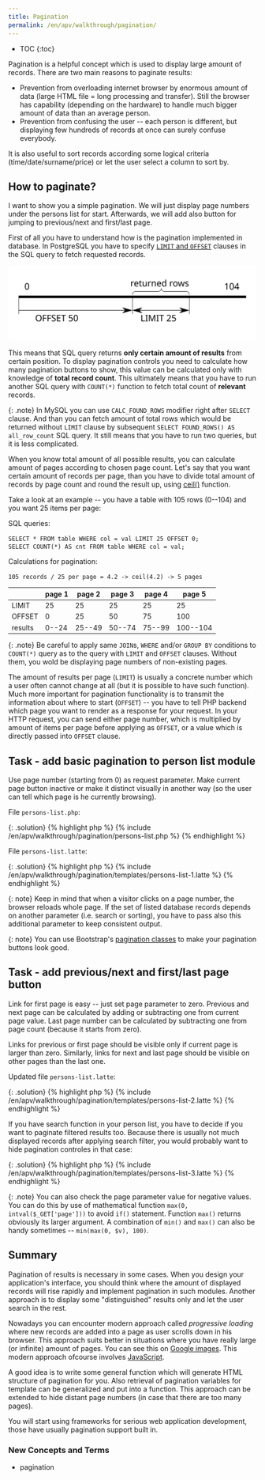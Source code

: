 ```yaml
---
title: Pagination
permalink: /en/apv/walkthrough/pagination/
---
```


* TOC
{:toc}

Pagination is a helpful concept which is used to display large amount of records. There are two main reasons
to paginate results:

- Prevention from overloading internet browser by enormous amount of data (large HTML file = long processing
  and transfer). Still the browser has capability (depending on the hardware) to handle much bigger amount
  of data than an average person.
- Prevention from confusing the user -- each person is different, but displaying few hundreds of records
  at once can surely confuse everybody.
 
It is also useful to sort records according some logical criteria (time/date/surname/price) or let the user
select a column to sort by.

## How to paginate?
I want to show you a simple pagination. We will just display page numbers under the persons list for start.
Afterwards, we will add also button for jumping to previous/next and first/last page.

First of all you have to understand how is the pagination implemented in database. In PostgreSQL you have to
specify [`LIMIT` and `OFFSET`](/en/apv/articles/sql-aggregation/#pagination) clauses in the SQL query
to fetch requested records.

![Limit and offset](offset-limit.svg)

This means that SQL query returns **only certain amount of results** from certain position. To display
pagination controls you need to calculate how many pagination buttons to show, this value can be calculated
only with knowledge of **total record count**. This ultimately means that you have to run another SQL query
with `COUNT(*)` function to fetch total count of **relevant** records.

{: .note}
In MySQL you can use `CALC_FOUND_ROWS` modifier right after `SELECT` clause. And than you can fetch
amount of total rows which would be returned without `LIMIT` clause by subsequent `SELECT FOUND_ROWS()
AS all_row_count` SQL query. It still means that you have to run two queries, but it is less complicated.

When you know total amount of all possible results, you can calculate amount of pages according to
chosen page count. Let's say that you want certain amount of records per page, than you have to divide
total amount of records by page count and round the result up, using [ceil()](http://php.net/manual/en/function.ceil.php)
function.

Take a look at an example -- you have a table with 105 rows (0--104) and you want 25 items per page:

SQL queries:

    SELECT * FROM table WHERE col = val LIMIT 25 OFFSET 0;
    SELECT COUNT(*) AS cnt FROM table WHERE col = val;

Calculations for pagination:

    105 records / 25 per page = 4.2 -> ceil(4.2) -> 5 pages


|       |page 1|page 2|page 3|page 4|page 5  |
|-------|------|------|------|------|--------|
|LIMIT  |25    |25    |25    |25    |25      |
|OFFSET |0     |25    |50    |75    |100     |
|results|0--24 |25--49|50--74|75--99|100--104|

{: .note}
Be careful to apply same `JOIN`s, `WHERE` and/or `GROUP BY` conditions to `COUNT(*)` query as to the
query with `LIMIT` and `OFFSET` clauses. Without them, you wold be displaying page numbers of
non-existing pages.
 
The amount of results per page (`LIMIT`) is usually a concrete number which a user often cannot change
at all (but it is possible to have such function). Much more important for pagination functionality is
to transmit the information about where to start (`OFFSET`) -- you have to tell PHP backend which page
you want to render as a response for your request. In your HTTP request, you can send either page number,
which is multiplied by amount of items per page before applying as `OFFSET`, or a value which is directly
passed into `OFFSET` clause.

## Task - add basic pagination to person list module
Use page number (starting from 0) as request parameter. Make current page button inactive or make it
distinct visually in another way (so the user can tell which page is he currently browsing).

File `persons-list.php`:

{: .solution}
{% highlight php %}
{% include /en/apv/walkthrough/pagination/persons-list.php %}
{% endhighlight %}

File `persons-list.latte`:

{: .solution}
{% highlight php %}
{% include /en/apv/walkthrough/pagination/templates/persons-list-1.latte %}
{% endhighlight %}

{: note}
Keep in mind that when a visitor clicks on a page number, the browser reloads whole page. If the set of
listed database records depends on another parameter (i.e. search or sorting), you have to pass also
this additional parameter to keep consistent output.

{: note}
You can use Bootstrap's [pagination classes](http://getbootstrap.com/components/#pagination) to make
your pagination buttons look good.

## Task - add previous/next and first/last page button
Link for first page is easy -- just set page parameter to zero. Previous and next page can be calculated
by adding or subtracting one from current page value. Last page number can be calculated by subtracting
one from page count (because it starts from zero).

Links for previous or first page should be visible only if current page is larger than zero. Similarly, links
for next and last page should be visible on other pages than the last one.

Updated file `persons-list.latte`:

{: .solution}
{% highlight php %}
{% include /en/apv/walkthrough/pagination/templates/persons-list-2.latte %}
{% endhighlight %}

If you have search function in your person list, you have to decide if you want to paginate filtered results
too. Because there is usually not much displayed records after applying search filter, you would probably
want to hide pagination controles in that case:

{: .solution}
{% highlight php %}
{% include /en/apv/walkthrough/pagination/templates/persons-list-3.latte %}
{% endhighlight %}

{: .note}
You can also check the page parameter value for negative values. You can do this by use of mathematical
function `max(0, intval($_GET['page']))` to avoid `if()` statement. Function `max()` returns obviously its
larger argument. A combination of `min()` and `max()` can also be handy sometimes -- `min(max(0, $v), 100)`.

## Summary
Pagination of results is necessary in some cases. When you design your application's interface, you
should think where the amount of displayed records will rise rapidly and implement pagination in
such modules. Another approach is to display some "distinguished" results only and let the user
search in the rest.

Nowadays you can encounter modern approach called *progressive loading* where new records are added into
a page as user scrolls down in his browser. This approach suits better in situations where you have
really large (or infinite) amount of pages. You can see this on [Google images](https://images.google.com?q=cat).
This modern approach ofcourse involves [JavaScript](/en/apv/walkthrough/javascript).

A good idea is to write some general function which will generate HTML structure of pagination for you.
Also retrieval of pagination variables for template can be generalized and put into a function.
This approach can be extended to hide distant page numbers (in case that there are too many pages).

You will start using frameworks for serious web application development, those have usually pagination
support built in. 

### New Concepts and Terms
- pagination